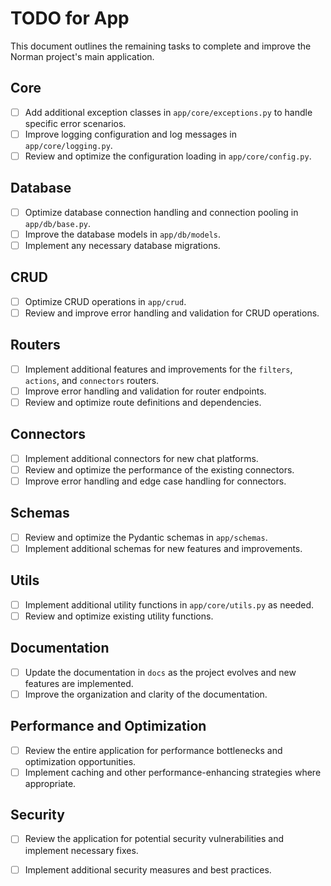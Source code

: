 # TODO for App

This document outlines the remaining tasks to complete and improve the Norman project's main application.

## Core

- [ ] Add additional exception classes in `app/core/exceptions.py` to handle specific error scenarios.
- [ ] Improve logging configuration and log messages in `app/core/logging.py`.
- [ ] Review and optimize the configuration loading in `app/core/config.py`.

## Database

- [ ] Optimize database connection handling and connection pooling in `app/db/base.py`.
- [ ] Improve the database models in `app/db/models`.
- [ ] Implement any necessary database migrations.

## CRUD

- [ ] Optimize CRUD operations in `app/crud`.
- [ ] Review and improve error handling and validation for CRUD operations.

## Routers

- [ ] Implement additional features and improvements for the `filters`, `actions`, and `connectors` routers.
- [ ] Improve error handling and validation for router endpoints.
- [ ] Review and optimize route definitions and dependencies.

## Connectors

- [ ] Implement additional connectors for new chat platforms.
- [ ] Review and optimize the performance of the existing connectors.
- [ ] Improve error handling and edge case handling for connectors.

## Schemas

- [ ] Review and optimize the Pydantic schemas in `app/schemas`.
- [ ] Implement additional schemas for new features and improvements.

## Utils

- [ ] Implement additional utility functions in `app/core/utils.py` as needed.
- [ ] Review and optimize existing utility functions.

## Documentation

- [ ] Update the documentation in `docs` as the project evolves and new features are implemented.
- [ ] Improve the organization and clarity of the documentation.

## Performance and Optimization

- [ ] Review the entire application for performance bottlenecks and optimization opportunities.
- [ ] Implement caching and other performance-enhancing strategies where appropriate.

## Security

- [ ] Review the application for potential security vulnerabilities and implement necessary fixes.
- [ ] Implement additional security measures and best practices.

